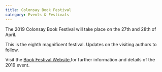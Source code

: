```yaml
---
title: Colonsay Book Festival
category: Events & Festivals
---
```


The 2019 Colonsay Book Festival will take place on the 27th and 28th of April.

This is the eighth magnificent festival. Updates on the visiting authors to follow.

Visit the <a href="http://www.colonsaybookfestival.org.uk/festival/">Book Festival Website </a>for further information and details of the 2019 event.